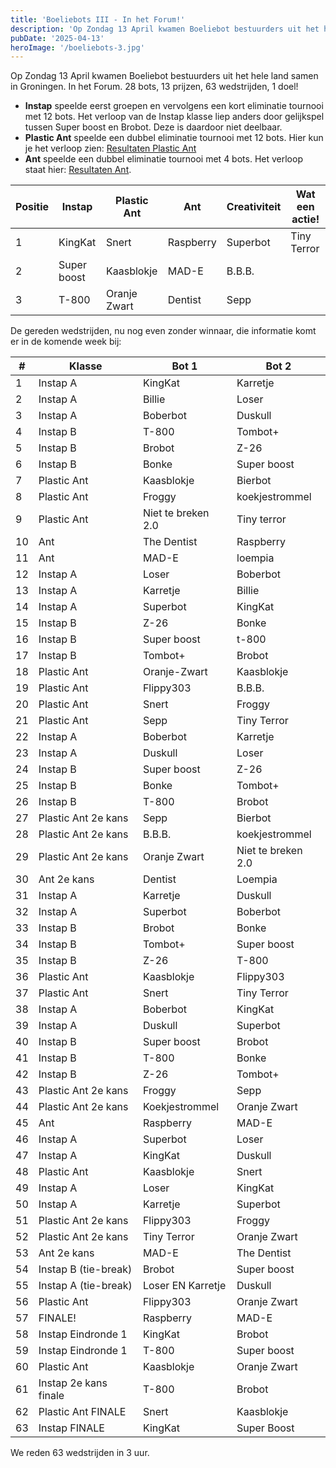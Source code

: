 ```yaml
---
title: 'Boeliebots III - In het Forum!'
description: 'Op Zondag 13 April kwamen Boeliebot bestuurders uit het hele land samen in Groningen. In het Forum. 28 bots, 13 prijzen, 63 wedstrijden, 1 doel!'
pubDate: '2025-04-13'
heroImage: '/boeliebots-3.jpg'
---
```


Op Zondag 13 April kwamen Boeliebot bestuurders uit het hele land samen in Groningen. In het Forum. 28 bots, 13 prijzen, 63 wedstrijden, 1 doel!

  * **Instap** speelde eerst groepen en vervolgens een kort eliminatie tournooi met 12 bots. Het verloop van de Instap klasse liep anders door gelijkspel tussen Super boost en Brobot. Deze is daardoor niet deelbaar.
  * **Plastic Ant** speelde een dubbel eliminatie tournooi met 12 bots. Hier kun je het verloop zien: [Resultaten Plastic Ant](https://challonge.com/2g49fqi)
  * **Ant** speelde een dubbel eliminatie tournooi met 4 bots. Het verloop staat hier: [Resultaten Ant](https://challonge.com/lf0ai1b1).

| Positie | Instap      | Plastic Ant   | Ant      | Creativiteit | Wat een actie! |
|---------|-------------|---------------|----------|--------------|----------------|
| 1       | KingKat     | Snert         | Raspberry| Superbot     | Tiny Terror    |
| 2       | Super boost | Kaasblokje    | MAD-E    | B.B.B.       |                |
| 3       | T-800       | Oranje Zwart  | Dentist  | Sepp         |                |


De gereden wedstrijden, nu nog even zonder winnaar, die informatie komt er in de komende week bij:

| #  | Klasse                  | Bot 1                  | Bot 2             |
|----|-------------------------|------------------------|-------------------|
| 1  | Instap A                | KingKat                | Karretje          |
| 2  | Instap A                | Billie                 | Loser             |
| 3  | Instap A                | Boberbot               | Duskull           |
| 4  | Instap B                | T-800                  | Tombot+           |
| 5  | Instap B                | Brobot                 | Z-26              |
| 6  | Instap B                | Bonke                  | Super boost       |
| 7  | Plastic Ant             | Kaasblokje             | Bierbot           |
| 8  | Plastic Ant             | Froggy                 | koekjestrommel    |
| 9  | Plastic Ant             | Niet te breken 2.0     | Tiny terror       |
| 10 | Ant                     | The Dentist            | Raspberry         |
| 11 | Ant                     | MAD-E                  | loempia           |
| 12 | Instap A                | Loser                  | Boberbot          |
| 13 | Instap A                | Karretje               | Billie            |
| 14 | Instap A                | Superbot               | KingKat           |
| 15 | Instap B                | Z-26                   | Bonke             |
| 16 | Instap B                | Super boost            | t-800             |
| 17 | Instap B                | Tombot+                | Brobot            |
| 18 | Plastic Ant             | Oranje-Zwart           | Kaasblokje        |
| 19 | Plastic Ant             | Flippy303              | B.B.B.            |
| 20 | Plastic Ant             | Snert                  | Froggy            |
| 21 | Plastic Ant             | Sepp                   | Tiny Terror       |
| 22 | Instap A                | Boberbot               | Karretje          |
| 23 | Instap A                | Duskull                | Loser             |
| 24 | Instap B                | Super boost            | Z-26              |
| 25 | Instap B                | Bonke                  | Tombot+           |
| 26 | Instap B                | T-800                  | Brobot            |
| 27 | Plastic Ant 2e kans     | Sepp                   | Bierbot           |
| 28 | Plastic Ant 2e kans     | B.B.B.                 | koekjestrommel    |
| 29 | Plastic Ant 2e kans     | Oranje Zwart           | Niet te breken 2.0|
| 30 | Ant 2e kans             | Dentist                | Loempia           |
| 31 | Instap A                | Karretje               | Duskull           |
| 32 | Instap A                | Superbot               | Boberbot          |
| 33 | Instap B                | Brobot                 | Bonke             |
| 34 | Instap B                | Tombot+                | Super boost       |
| 35 | Instap B                | Z-26                   | T-800             |
| 36 | Plastic Ant             | Kaasblokje             | Flippy303         |
| 37 | Plastic Ant             | Snert                  | Tiny Terror       |
| 38 | Instap A                | Boberbot               | KingKat           |
| 39 | Instap A                | Duskull                | Superbot          |
| 40 | Instap B                | Super boost            | Brobot            |
| 41 | Instap B                | T-800                  | Bonke             |
| 42 | Instap B                | Z-26                   | Tombot+           |
| 43 | Plastic Ant 2e kans     | Froggy                 | Sepp              |
| 44 | Plastic Ant 2e kans     | Koekjestrommel         | Oranje Zwart      |
| 45 | Ant                     | Raspberry              | MAD-E             |
| 46 | Instap A                | Superbot               | Loser             |
| 47 | Instap A                | KingKat                | Duskull           |
| 48 | Plastic Ant             | Kaasblokje             | Snert             |
| 49 | Instap A                | Loser                  | KingKat           |
| 50 | Instap A                | Karretje               | Superbot          |
| 51 | Plastic Ant 2e kans     | Flippy303              | Froggy            |
| 52 | Plastic Ant 2e kans     | Tiny Terror            | Oranje Zwart      |
| 53 | Ant 2e kans             | MAD-E                  | The Dentist       |
| 54 | Instap B (tie-break)    | Brobot                 | Super boost       |
| 55 | Instap A (tie-break)    | Loser EN Karretje      | Duskull           |
| 56 | Plastic Ant             | Flippy303              | Oranje Zwart      |
| 57 | FINALE!                 | Raspberry              | MAD-E             |
| 58 | Instap Eindronde 1      | KingKat                | Brobot            |
| 59 | Instap Eindronde 1      | T-800                  | Super boost       |
| 60 | Plastic Ant             | Kaasblokje             | Oranje Zwart      |
| 61 | Instap 2e kans finale   | T-800                  | Brobot            |
| 62 | Plastic Ant FINALE      | Snert                  | Kaasblokje        |
| 63 | Instap FINALE           | KingKat                | Super Boost       |

We reden 63 wedstrijden in 3 uur.


